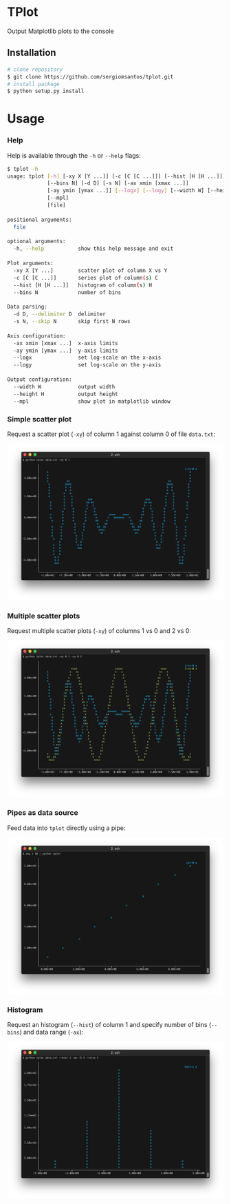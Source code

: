 # TPlot

Output Matplotlib plots to the console

## Installation

```bash
# clone repository
$ git clone https://github.com/sergiomsantos/tplot.git
# install package
$ python setup.py install
```


# Usage

### Help

Help is available through the `-h` or `--help` flags:

```bash
$ tplot -h
usage: tplot [-h] [-xy X [Y ...]] [-c [C [C ...]]] [--hist [H [H ...]]]
             [--bins N] [-d D] [-s N] [-ax xmin [xmax ...]]
             [-ay ymin [ymax ...]] [--logx] [--logy] [--width W] [--height H]
             [--mpl]
             [file]

positional arguments:
  file

optional arguments:
  -h, --help           show this help message and exit

Plot arguments:
  -xy X [Y ...]        scatter plot of column X vs Y
  -c [C [C ...]]       series plot of column(s) C
  --hist [H [H ...]]   histogram of column(s) H
  --bins N             number of bins

Data parsing:
  -d D, --delimiter D  delimiter
  -s N, --skip N       skip first N rows

Axis configuration:
  -ax xmin [xmax ...]  x-axis limits
  -ay ymin [ymax ...]  y-axis limits
  --logx               set log-scale on the x-axis
  --logy               set log-scale on the y-axis

Output configuration:
  --width W            output width
  --height H           output height
  --mpl                show plot in matplotlib window
```

### Simple scatter plot

Request a scatter plot (`-xy`) of column 1 against column 0 of file `data.txt`:

![simple scatter plot image](images/example1.png)

### Multiple scatter plots

Request multiple scatter plots (`-xy`) of columns 1 vs 0 and 2 vs 0:

![multiple scatter plots image](images/example2.png)

### Pipes as data source

Feed data into `tplot` directly using a pipe:

![piping data image](images/example3.png)

### Histogram

Request an histogram (`--hist`) of column 1 and specify number of bins (`--bins`) and data range (`-ax`):

![histogram image](images/example4.png)


